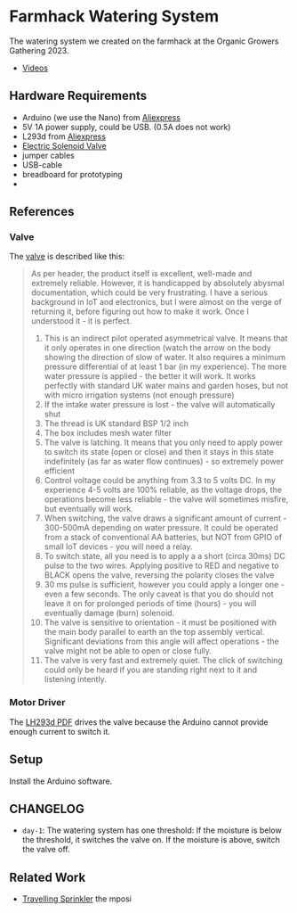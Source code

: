 # Farmhack Watering System

The watering system we created on the farmhack at the Organic Growers Gathering 2023.

- [Videos](https://diode.zone/c/farm_hack/videos)

## Hardware Requirements

- Arduino (we use the Nano) from [Aliexpress](https://www.aliexpress.com/item/32915861640.html?spm=a2g0o.productlist.main.3.6be56f377Gc877&algo_pvid=d221dbed-ea56-4897-85c3-898387cb2ec8&algo_exp_id=d221dbed-ea56-4897-85c3-898387cb2ec8-1&pdp_npi=3%40dis%21GBP%212.23%211.89%21%21%21%21%21%40211bea6216845643713245738d07ea%2112000027206340064%21sea%21UK%21195802511&curPageLogUid=JQ1FXJN9cAJU)
- 5V 1A power supply, could be USB. (0.5A does not work)
- L293d from [Aliexpress](https://www.aliexpress.com/item/1005005989900321.html?spm=a2g0o.productlist.main.9.5b56kIL3kIL3YH&algo_pvid=2d6590f2-7994-4b45-bafa-48d26f7fb863&aem_p4p_detail=202310070551052056987919024460000078034&algo_exp_id=2d6590f2-7994-4b45-bafa-48d26f7fb863-4&pdp_npi=4%40dis%21GBP%211.17%211.13%21%21%2110.08%21%21%4021038edc16966830657447281eb1e8%2112000035202323845%21sea%21UK%21195802511%21&curPageLogUid=fLHj9Z6POS77&search_p4p_id=202310070551052056987919024460000078034_1)
- [Electric Solenoid Valve][valve]
- jumper cables
- USB-cable
- breadboard for prototyping
- 

## References

### Valve

The [valve] is described like this:

> As per header, the product itself is excellent, well-made and extremely reliable. However, it is handicapped by absolutely abysmal documentation, which could be very frustrating. I have a serious background in IoT and electronics, but I were almost on the verge of returning it, before figuring out how to make it work. Once I understood it - it is perfect.
> 
> 1. This is an indirect pilot operated asymmetrical valve. It means that it only operates in one direction (watch the arrow on the body showing the direction of slow of water. It also requires a minimum pressure differential of at least 1 bar (in my experience). The more water pressure is applied - the better it will work. It works perfectly with standard UK water mains and garden hoses, but not with micro irrigation systems (not enough pressure)
> 2. If the intake water pressure is lost - the valve will automatically shut
> 3. The thread is UK standard BSP 1/2 inch
> 4. The box includes mesh water filter
> 5. The valve is latching. It means that you only need to apply power to switch its state (open or close) and then it stays in this state indefinitely (as far as water flow continues) - so extremely power efficient
> 6. Control voltage could be anything from 3.3 to 5 volts DC. In my experience 4-5 volts are 100% reliable, as the voltage drops, the operations become less reliable - the valve will sometimes misfire, but eventually will work.
> 7. When switching, the valve draws a significant amount of current - 300-500mA depending on water pressure. It could be operated from a stack of conventional AA batteries, but NOT from GPIO of small IoT devices - you will need a relay.
> 8. To switch state, all you need is to apply a a short (circa 30ms) DC pulse to the two wires. Applying positive to RED and negative to BLACK opens the valve, reversing the polarity closes the valve
> 9. 30 ms pulse is sufficient, however you could apply a longer one - even a few seconds. The only caveat is that you do should not leave it on for prolonged periods of time (hours) - you will eventually damage (burn) solenoid.
> 10. The valve is sensitive to orientation - it must be positioned with the main body parallel to earth an the top assembly vertical. Significant deviations from this angle will affect operations - the valve might not be able to open or close fully.
> 11. The valve is very fast and extremely quiet. The click of switching could only be heard if you are standing right next to it and listening intently.

### Motor Driver

The [LH293d PDF][lh293d] drives the valve because the Arduino cannot provide enough current to switch it.


## Setup

Install the Arduino software.
<!--Install the `Arduino Low Power` library from the libraries manager: `Tools` -> `Manage Libries...`. -->


## CHANGELOG

- `day-1`: The watering system has one threshold: If the moisture is below the threshold, it switches the valve on. If the moisture is above, switch the valve off.


## Related Work

- [Travelling Sprinkler](https://farmhack.org/tools/traveling-sprinkler)
 the mposi

[valve]: https://www.amazon.co.uk/dp/B08XK896N4?psc=1&ref=ppx_yo2ov_dt_b_product_details
[lh293d]: https://www.ti.com/product/L293D

